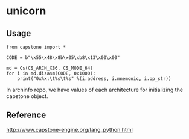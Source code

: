 # unicorn

## Usage

```
from capstone import *

CODE = b"\x55\x48\x8b\x05\xb8\x13\x00\x00"

md = Cs(CS_ARCH_X86, CS_MODE_64)
for i in md.disasm(CODE, 0x1000):
    print("0x%x:\t%s\t%s" %(i.address, i.mnemonic, i.op_str))
```

In archinfo repo, we have values of each architecture for
initializing the capstone object.

## Reference
http://www.capstone-engine.org/lang_python.html
